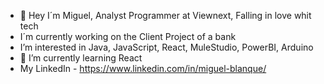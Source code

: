- 👋 Hey I´m Miguel, Analyst Programmer at Viewnext, Falling in love whit tech
-  I´m currently working on the Client Project of a bank
-  I’m interested in Java, JavaScript, React, MuleStudio, PowerBI, Arduino
- 🌱 I’m currently learning React
-  My LinkedIn - https://www.linkedin.com/in/miguel-blanque/
 
<!---
miguelblanque/miguelblanque is a ✨ special ✨ repository because its `README.md` (this file) appears on your GitHub profile.
You can click the Preview link to take a look at your changes.
--->

